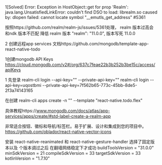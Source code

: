 1[Solved] Error: Exception in HostObject::get for prop 'Realm': java.lang.UnsatisfiedLinkError: couldn't find DSO to load: librealm.so caused by: dlopen failed: cannot locate symbol "__emutls_get_address" #5361

按照https://github.com/realm/realm-js/issues/5361处理，
realm 版本过高会和ndk 版本不匹配 降低 realm 版本 "realm": "11.0.0", 版本写死 11.0.0


2 创建远程app services 文档https://github.com/mongodb/template-app-react-native-todo


1创建mongodb API Keys 
  https://cloud.mongodb.com/v2#/org/637c7feae22b3b252b3be15c/access/apiKeys

1 先登录
realm-cli login --api-key="<my api key>" --private-api-key="<my private api key>"
realm-cli login --api-key=uqostbmi --private-api-key=7f562b65-773c-45bb-8de5-2f3a74143165


在创建
 realm-cli apps create -n "<App Name>" --template "react-native.todo.flex"

 具体教程https://www.mongodb.com/docs/atlas/app-services/apps/create/#std-label-create-a-realm-app


非常适合按钮、徽标和导航/标签栏。易于扩展、设计和集成到您的项目中。
 https://github.com/oblador/react-native-vector-icons


 安装 react-native-reanimated 和 react-native-gesture-handler 
 选择了固定版本以及 个版本调过之后 在翻墙网络稳定下才成功
   buildToolsVersion = "31.0.0"
        minSdkVersion = 21
        compileSdkVersion = 33
        targetSdkVersion = 33
        kotlinVersion = "1.7.10"